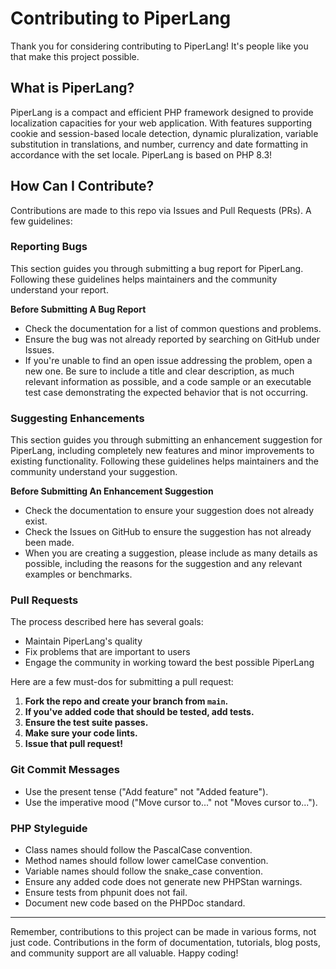 # Contributing to PiperLang

Thank you for considering contributing to PiperLang! It's people like you that make this project possible.

## What is PiperLang?

PiperLang is a compact and efficient PHP framework designed to provide localization capacities for your web application. With features supporting cookie and session-based locale detection, dynamic pluralization, variable substitution in translations, and number, currency and date formatting in accordance with the set locale. PiperLang is based on PHP 8.3!

## How Can I Contribute?

Contributions are made to this repo via Issues and Pull Requests (PRs). A few guidelines:

### Reporting Bugs

This section guides you through submitting a bug report for PiperLang. Following these guidelines helps maintainers and the community understand your report.

**Before Submitting A Bug Report**
- Check the documentation for a list of common questions and problems.
- Ensure the bug was not already reported by searching on GitHub under Issues.
- If you're unable to find an open issue addressing the problem, open a new one. Be sure to include a title and clear description, as much relevant information as possible, and a code sample or an executable test case demonstrating the expected behavior that is not occurring.

### Suggesting Enhancements

This section guides you through submitting an enhancement suggestion for PiperLang, including completely new features and minor improvements to existing functionality. Following these guidelines helps maintainers and the community understand your suggestion.

**Before Submitting An Enhancement Suggestion**
- Check the documentation to ensure your suggestion does not already exist.
- Check the Issues on GitHub to ensure the suggestion has not already been made.
- When you are creating a suggestion, please include as many details as possible, including the reasons for the suggestion and any relevant examples or benchmarks.

### Pull Requests

The process described here has several goals:

- Maintain PiperLang's quality
- Fix problems that are important to users
- Engage the community in working toward the best possible PiperLang

Here are a few must-dos for submitting a pull request:

1. **Fork the repo and create your branch from `main`.**
2. **If you've added code that should be tested, add tests.**
3. **Ensure the test suite passes.**
4. **Make sure your code lints.**
5. **Issue that pull request!**

### Git Commit Messages

- Use the present tense ("Add feature" not "Added feature").
- Use the imperative mood ("Move cursor to..." not "Moves cursor to...").

### PHP Styleguide

- Class names should follow the PascalCase convention.
- Method names should follow lower camelCase convention.
- Variable names should follow the snake_case convention.
- Ensure any added code does not generate new PHPStan warnings.
- Ensure tests from phpunit does not fail.
- Document new code based on the PHPDoc standard.

---

Remember, contributions to this project can be made in various forms, not just code. Contributions in the form of documentation, tutorials, blog posts, and community support are all valuable. Happy coding!
